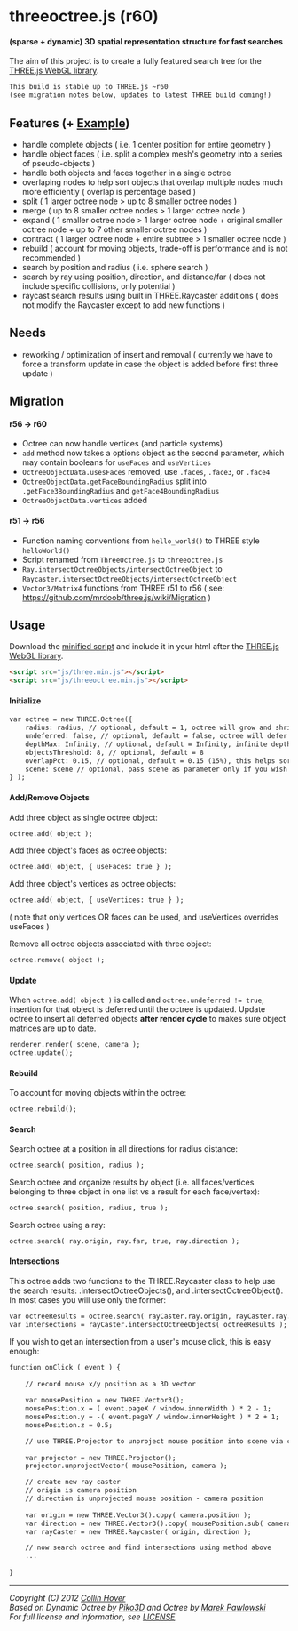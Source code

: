 ﻿threeoctree.js (r60)
========

#### (sparse + dynamic) 3D spatial representation structure for fast searches ####

The aim of this project is to create a fully featured search tree for the [THREE.js WebGL library](http://mrdoob.github.com/three.js/).   
  
```html
This build is stable up to THREE.js ~r60
(see migration notes below, updates to latest THREE build coming!)  
```
  
## Features (+ [Example](http://collinhover.github.com/threeoctree))

* handle complete objects ( i.e. 1 center position for entire geometry )
* handle object faces ( i.e. split a complex mesh's geometry into a series of pseudo-objects )
* handle both objects and faces together in a single octree
* overlaping nodes to help sort objects that overlap multiple nodes much more efficiently ( overlap is percentage based )
* split ( 1 larger octree node > up to 8 smaller octree nodes )
* merge ( up to 8 smaller octree nodes > 1 larger octree node )
* expand ( 1 smaller octree node > 1 larger octree node + original smaller octree node + up to 7 other smaller octree nodes ) 
* contract ( 1 larger octree node + entire subtree > 1 smaller octree node )
* rebuild ( account for moving objects, trade-off is performance and is not recommended )
* search by position and radius ( i.e. sphere search )
* search by ray using position, direction, and distance/far ( does not include specific collisions, only potential )
* raycast search results using built in THREE.Raycaster additions ( does not modify the Raycaster except to add new functions )
    
## Needs

* reworking / optimization of insert and removal ( currently we have to force a transform update in case the object is added before first three update )

## Migration  
#### r56 → r60  
- Octree can now handle vertices (and particle systems)  
- `add` method now takes a options object as the second parameter, which may contain booleans for `useFaces` and `useVertices`  
- `OctreeObjectData.usesFaces` removed, use `.faces`, `.face3`, or `.face4`  
- `OctreeObjectData.getFaceBoundingRadius` split into `.getFace3BoundingRadius` and `getFace4BoundingRadius` 
- `OctreeObjectData.vertices` added  
#### r51 → r56  
- Function naming conventions from `hello_world()` to THREE style `helloWorld()`  
- Script renamed from `ThreeOctree.js` to `threeoctree.js`  
- `Ray.intersectOctreeObjects/intersectOctreeObject` to `Raycaster.intersectOctreeObjects/intersectOctreeObject`  
- `Vector3/Matrix4` functions from THREE r51 to r56 ( see: https://github.com/mrdoob/three.js/wiki/Migration )  
  
## Usage

Download the [minified script](https://github.com/collinhover/threeoctree/blob/master/threeoctree.min.js) and include it in your html after the [THREE.js WebGL library](http://mrdoob.github.com/three.js/).

```html
<script src="js/three.min.js"></script>
<script src="js/threeoctree.min.js"></script>
```

#### Initialize

```html
var octree = new THREE.Octree({
	radius: radius, // optional, default = 1, octree will grow and shrink as needed
	undeferred: false, // optional, default = false, octree will defer insertion until you call octree.update();
	depthMax: Infinity, // optional, default = Infinity, infinite depth
	objectsThreshold: 8, // optional, default = 8
	overlapPct: 0.15, // optional, default = 0.15 (15%), this helps sort objects that overlap nodes
	scene: scene // optional, pass scene as parameter only if you wish to visualize octree
} );
```

#### Add/Remove Objects

Add three object as single octree object:  
  
```html
octree.add( object );
```
  
Add three object's faces as octree objects:  
  
```html
octree.add( object, { useFaces: true } );
```
  
Add three object's vertices as octree objects:  
  
```html
octree.add( object, { useVertices: true } );
```
( note that only vertices OR faces can be used, and useVertices overrides useFaces )  

Remove all octree objects associated with three object:  
  
```html
octree.remove( object );
```

#### Update
  
When `octree.add( object )` is called and `octree.undeferred != true`, insertion for that object is deferred until the octree is updated. Update octree to insert all deferred objects **after render cycle** to makes sure object matrices are up to date.  
```html
renderer.render( scene, camera );
octree.update();
```

#### Rebuild

To account for moving objects within the octree:  
```html
octree.rebuild();
```
  
#### Search

Search octree at a position in all directions for radius distance:  
  
```html
octree.search( position, radius );
```

Search octree and organize results by object (i.e. all faces/vertices belonging to three object in one list vs a result for each face/vertex):  
  
```html
octree.search( position, radius, true );
```

Search octree using a ray:  
  
```html
octree.search( ray.origin, ray.far, true, ray.direction );
```

#### Intersections

This octree adds two functions to the THREE.Raycaster class to help use the search results: .intersectOctreeObjects(), and .intersectOctreeObject(). In most cases you will use only the former:  
  
```html
var octreeResults = octree.search( rayCaster.ray.origin, rayCaster.ray.far, true, rayCaster.ray.direction )
var intersections = rayCaster.intersectOctreeObjects( octreeResults );
```

If you wish to get an intersection from a user's mouse click, this is easy enough:

```html
function onClick ( event ) {
	
	// record mouse x/y position as a 3D vector
	
	var mousePosition = new THREE.Vector3();
	mousePosition.x = ( event.pageX / window.innerWidth ) * 2 - 1;
	mousePosition.y = -( event.pageY / window.innerHeight ) * 2 + 1;
	mousePosition.z = 0.5;

	// use THREE.Projector to unproject mouse position into scene via camera
	
	var projector = new THREE.Projector();
	projector.unprojectVector( mousePosition, camera );

	// create new ray caster
	// origin is camera position
	// direction is unprojected mouse position - camera position
	
	var origin = new THREE.Vector3().copy( camera.position );
	var direction = new THREE.Vector3().copy( mousePosition.sub( camera.position ) ).normalize();
	var rayCaster = new THREE.Raycaster( origin, direction );

	// now search octree and find intersections using method above
	...
	
}
```

---
  
*Copyright (C) 2012 [Collin Hover](http://collinhover.com/)*  
*Based on Dynamic Octree by [Piko3D](http://www.piko3d.com/) and Octree by [Marek Pawlowski](pawlowski.it)*  
*For full license and information, see [LICENSE](https://collinhover.github.com/threeoctree/LICENSE).*   
